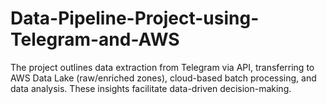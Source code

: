 # Data-Pipeline-Project-using-Telegram-and-AWS
The project outlines data extraction from Telegram via API, transferring to AWS Data Lake (raw/enriched zones), cloud-based batch processing, and data analysis. These insights facilitate data-driven decision-making.
